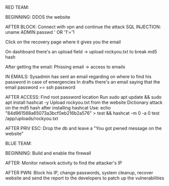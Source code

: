 RED TEAM:

BEGINNING:
DDOS the website

AFTER BLOCK:
Connect with vpn and continue the attack
SQL INJECTION: uname ADMIN passwd ' OR '1'='1

Click on the recovery page where it gives you the email

On dashboard there's an upload field -> upload rockyou.txt to break md5 hash

After getting the email:
Phissing email -> access to emails

IN EMAILS:
Sysadmin has sent an email regarding on where to find his password in case of emergencies
In drafts there's an email saying that the email password == ssh password

AFTER ACCESS:
Find root password location
Run sudo apt update && sudo apt install hashcat -y
Upload rockyou.txt from the website
Dictionary attack on the md5 hash after installing hashcat
Use: echo "84d961568a65073a3bcf0eb216b2a576" > test && hashcat -m 0 -a 0 test /app/uploads/rockyou.txt

AFTER PRIV ESC:
Drop the db and leave a "You got pwned message on the website"

BLUE TEAM:

BEGINNING:
Build and enable the firewall

AFTER:
Monitor network activity to find the attacker's IP

AFTER PWN:
Block his IP, change passwords, system cleanup, recover website and send the report to the developers to patch up the vulnerabilities